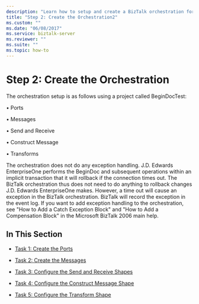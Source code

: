 ```yaml
---
description: "Learn how to setup and create a BizTalk orchestration for the J.D. Edwards EnterpriseOne system."
title: "Step 2: Create the Orchestration2"
ms.custom: ""
ms.date: "06/08/2017"
ms.service: biztalk-server
ms.reviewer: ""
ms.suite: ""
ms.topic: how-to
---
```

# Step 2: Create the Orchestration

The orchestration setup is as follows using a project called BeginDocTest:  
  
 • Ports  
  
 • Messages  
  
 • Send and Receive  
  
 • Construct Message  
  
 • Transforms  
  
 The orchestration does not do any exception handling. J.D. Edwards EnterpriseOne performs the BeginDoc and subsequent operations within an implicit transaction that it will rollback if the connection times out. The BizTalk orchestration thus does not need to do anything to rollback changes J.D. Edwards EnterpriseOne makes. However, a time out will cause an exception in the BizTalk orchestration. BizTalk will record the exception in the event log. If you want to add exception handling to the orchestration, see "How to Add a Catch Exception Block" and "How to Add a Compensation Block" in the Microsoft BizTalk 2006 main help.  
  
## In This Section  
  
- [Task 1: Create the Ports](../core/task-1-create-the-ports1.md)  
  
- [Task 2: Create the Messages](../core/task-2-create-the-messages2.md)  
  
- [Task 3: Configure the Send and Receive Shapes](../core/task-3-configure-the-send-and-receive-shapes2.md)  
  
- [Task 4: Configure the Construct Message Shape](../core/task-4-configure-the-construct-message-shape1.md)  
  
- [Task 5: Configure the Transform Shape](../core/task-5-configure-the-transform-shape2.md)

